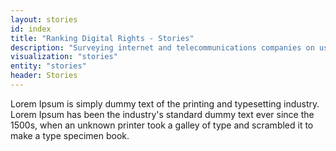 ```yaml
---
layout: stories
id: index
title: "Ranking Digital Rights - Stories"
description: "Surveying internet and telecommunications companies on user privacy and freedom of expression."
visualization: "stories"
entity: "stories"
header: Stories
---
```


Lorem Ipsum is simply dummy text of the printing and typesetting industry. Lorem Ipsum has been the industry's standard dummy text ever since the 1500s, when an unknown printer took a galley of type and scrambled it to make a type specimen book.